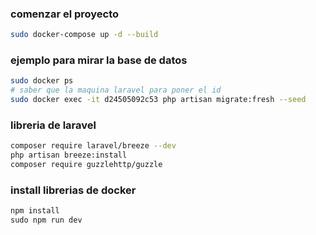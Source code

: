 
### comenzar el proyecto 
```sh
sudo docker-compose up -d --build
```

### ejemplo para mirar la base de datos 
```sh
sudo docker ps 
# saber que la maquina laravel para poner el id
sudo docker exec -it d24505092c53 php artisan migrate:fresh --seed
```

### libreria de laravel
```sh
composer require laravel/breeze --dev
php artisan breeze:install
composer require guzzlehttp/guzzle
```

### install librerias de docker
```r
npm install
sudo npm run dev
```